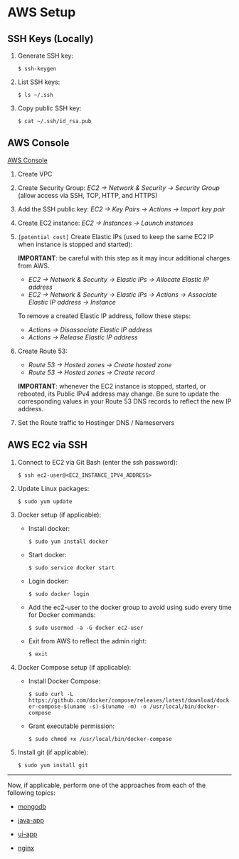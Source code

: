 # AWS Setup

## SSH Keys (Locally)

1. Generate SSH key:

   `$ ssh-keygen`

2. List SSH keys:

   `$ ls ~/.ssh`

3. Copy public SSH key:

   `$ cat ~/.ssh/id_rsa.pub`

## AWS Console

[AWS Console](https://us-east-1.console.aws.amazon.com/console/home?region=us-east-1)

1. Create VPC

2. Create Security Group: _EC2 -> Network & Security -> Security Group_ (allow access via SSH, TCP, HTTP, and HTTPS)

3. Add the SSH public key: _EC2 -> Key Pairs -> Actions -> Import key pair_

4. Create EC2 instance: _EC2 -> Instances -> Launch instances_

5. `[potential cost]` Create Elastic IPs (used to keep the same EC2 IP when instance is stopped and started):

   **IMPORTANT**: be careful with this step as it may incur additional charges from AWS.

   - _EC2 -> Network & Security -> Elastic IPs -> Allocate Elastic IP address_
   - _EC2 -> Network & Security -> Elastic IPs -> Actions -> Associate Elastic IP address -> Instance_

   To remove a created Elastic IP address, follow these steps:

   - _Actions -> Disassociate Elastic IP address_
   - _Actions -> Release Elastic IP address_

6. Create Route 53:

   - _Route 53 -> Hosted zones -> Create hosted zone_
   - _Route 53 -> Hosted zones -> Create record_

   **IMPORTANT**: whenever the EC2 instance is stopped, started, or rebooted, its Public IPv4 address may change. Be sure to update the corresponding values in your Route 53 DNS records to reflect the new IP address.

7. Set the Route traffic to Hostinger DNS / Nameservers

## AWS EC2 via SSH

1. Connect to EC2 via Git Bash (enter the ssh password):

   `$ ssh ec2-user@<EC2_INSTANCE_IPV4_ADDRESS>`

2. Update Linux packages:

   `$ sudo yum update`

3. Docker setup (if applicable):

   - Install docker:

     `$ sudo yum install docker`

   - Start docker:

     `$ sudo service docker start`

   - Login docker:

     `$ sudo docker login`

   - Add the ec2-user to the docker group to avoid using sudo every time for Docker commands:

     `$ sudo usermod -a -G docker ec2-user`

   - Exit from AWS to reflect the admin right:

     `$ exit`

4. Docker Compose setup (if applicable):

   - Install Docker Compose:

     `$ sudo curl -L https://github.com/docker/compose/releases/latest/download/docker-compose-$(uname -s)-$(uname -m) -o /usr/local/bin/docker-compose`

   - Grant executable permission:

     `$ sudo chmod +x /usr/local/bin/docker-compose`

5. Install git (if applicable):

   `$ sudo yum install git`

---

Now, if applicable, perform one of the approaches from each of the following topics:

- [mongodb](https://github.com/erebelo/aws-docker/tree/main/mongodb)

- [java-app](https://github.com/erebelo/aws-docker/tree/main/java-app)

- [ui-app](https://github.com/erebelo/aws-docker/tree/main/ui-app)

- [nginx](https://github.com/erebelo/aws-docker/tree/main/nginx)
